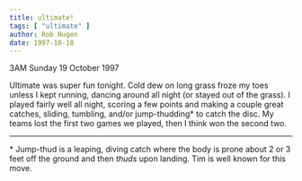 ```yaml
---
title: ultimate!
tags: [ "ultimate" ]
author: Rob Nugen
date: 1997-10-18
---
```


<p class=date>3AM Sunday 19 October 1997</p>

<p>
Ultimate was super fun tonight.  Cold dew on long grass froze my toes unless I kept running, dancing around all night (or stayed out of the grass).  I played fairly well all night, scoring a few points and making a couple great catches, sliding, tumbling, and/or jump-thudding* to catch the disc.  My teams lost the first two games we played, then I think won the second two.
<p>
<hr>
<p>
* Jump-thud is a leaping, diving catch where the body is prone about 2 or 3 feet off the ground and then <em>thuds</em> upon landing.  Tim is well known for this move.
<p>
